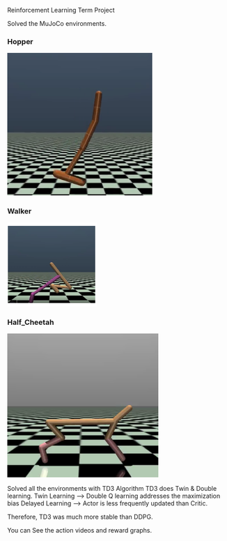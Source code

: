Reinforcement Learning Term Project

Solved the MuJoCo environments.
### Hopper
![image](./hopper.png)

### Walker
![image](./walker.png)

### Half_Cheetah
![image](./cheetah.png)

Solved all the environments with TD3 Algorithm
TD3 does Twin & Double learning.
Twin Learning --> Double Q learning addresses the maximization bias
Delayed Learning --> Actor is less frequently updated than Critic.

Therefore, TD3 was much more stable than DDPG.

You can See the action videos and reward graphs.

